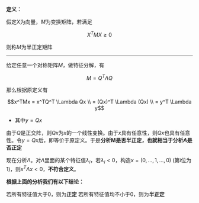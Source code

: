 **定义：**

假定$X$为向量，$M$为变换矩阵，若满足

$$X^TMX \geqslant 0$$

则称$M$为半正定矩阵

---

给定任意一个对称矩阵$M$，做特征分解，有

$$M = Q^T \Lambda Q$$

那么根据原定义有

$$x^TMx = x^TQ^T \Lambda Qx \\
= (Qx)^T \Lambda (Qx) \\
= y^T \Lambda y$$

- 其中$y=Qx$

由于$Q$是正交阵，则$Qx$为$x$的一个线性变换。由于$x$具有任意性，则$Qx$也具有任意性。令$y=Qx$后，即等价于原定义。于是**分析M是否半正定，也就相当于分析$\Lambda$是否正定**

现在分析$\Lambda$。对$\Lambda$里面的某个特征值$\lambda_i$，若$\lambda_i < 0$，构造$x=(0,...,1,...,0)$ (第i位为1)，则$x^T \Lambda x < 0$，**不符合定义**。

**根据上面的分析我们有以下结论：**

若所有特征值大于0，则为**正定**
若所有特征值均不小于0，则为**半正定**
